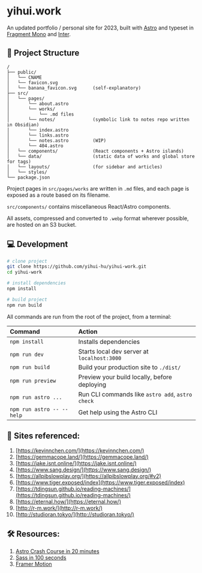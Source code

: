# yihui.work

An updated portfolio / personal site for 2023, built with [Astro](https://astro.build) and typeset in [Fragment Mono](https://fonts.google.com/specimen/Fragment+Mono) and [Inter](https://fonts.google.com/specimen/Inter).

## 🚧 Project Structure

```
/
├── public/
│   └── CNAME
│   └── favicon.svg
│   └── banana_favicon.svg      (self-explanatory)
├── src/
│   └── pages/
│       └── about.astro
│       └── works/
│           └── .md files
│       └── notes/              (symbolic link to notes repo written in Obsidian)
│       └── index.astro
│       └── links.astro
│       └── notes.astro         (WIP)
│       └── 404.astro
│   └── components/             (React components + Astro islands)
│   └── data/                   (static data of works and global store for tags)
│   └── layouts/                (for sidebar and articles)
│   └── styles/ 
└── package.json
```

Project pages in `src/pages/works` are written in `.md` files, and each page is exposed as a route based on its filename.

`src/components/` contains miscellaneous React/Astro components.

All assets, compressed and converted to `.webp` format wherever possible, are hosted on an S3 bucket.

## 💻 Development

```bash
# clone project
git clone https://github.com/yihui-hu/yihui-work.git
cd yihui-work

# install dependencies
npm install

# build project
npm run build
```

All commands are run from the root of the project, from a terminal:

| Command                   | Action                                           |
| :------------------------ | :----------------------------------------------- |
| `npm install`             | Installs dependencies                            |
| `npm run dev`             | Starts local dev server at `localhost:3000`      |
| `npm run build`           | Build your production site to `./dist/`          |
| `npm run preview`         | Preview your build locally, before deploying     |
| `npm run astro ...`       | Run CLI commands like `astro add`, `astro check` |
| `npm run astro -- --help` | Get help using the Astro CLI                     |

## 🔖 Sites referenced:
1. [https://kevinnchen.com/](https://kevinnchen.com/)
2. [https://gemmacope.land/](https://gemmacope.land/)
3. [https://jake.isnt.online/](https://jake.isnt.online/)
4. [https://www.sang.design/](https://www.sang.design/)
5. [https://allpibslowplay.org/](https://allpibslowplay.org/#v2)
6. [https://www.tiger.exposed/index](https://www.tiger.exposed/index)
7. [https://tdingsun.github.io/reading-machines/](https://tdingsun.github.io/reading-machines/)
8. [https://eternal.how/](https://eternal.how/)
9. [http://r-m.work/](http://r-m.work/)
10. [http://studioran.tokyo/](http://studioran.tokyo/)

## 🛠️ Resources:
1. [Astro Crash Course in 20 minutes](https://www.youtube.com/watch?v=zrPVTf761OI&t=4s)
2. [Sass in 100 seconds](https://www.youtube.com/watch?v=akDIJa0AP5c)
3. [Framer Motion](https://www.framer.com/motion/)